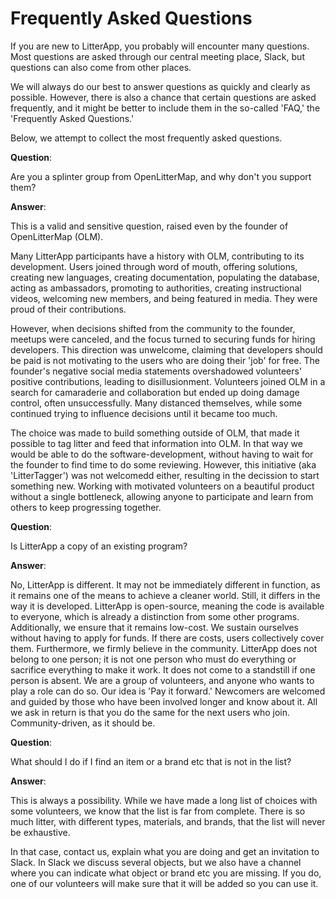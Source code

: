 # Frequently Asked Questions

If you are new to LitterApp, you probably will encounter many questions. Most questions are asked through our central meeting place, Slack, but questions can also come from other places.

We will always do our best to answer questions as quickly and clearly as possible. However, there is also a chance that certain questions are asked frequently, and it might be better to include them in the so-called 'FAQ,' the 'Frequently Asked Questions.'

Below, we attempt to collect the most frequently asked questions.

**Question**: 

Are you a splinter group from OpenLitterMap, and why don't you support them?

**Answer**:

This is a valid and sensitive question, raised even by the founder of OpenLitterMap (OLM).

Many LitterApp participants have a history with OLM, contributing to its development. Users joined through word of mouth, offering solutions, creating new languages, creating documentation, populating the database, acting as ambassadors, promoting to authorities, creating instructional videos, welcoming new members, and being featured in media. They were proud of their contributions.

However, when decisions shifted from the community to the founder, meetups were canceled, and the focus turned to securing funds for hiring developers. This direction was unwelcome, claiming that developers should be paid is not motivating to the users who are doing their 'job' for free. The founder's negative social media statements overshadowed volunteers' positive contributions, leading to disillusionment. Volunteers joined OLM in a search for camaraderie and collaboration but ended up doing damage control, often unsuccessfully. Many distanced themselves, while some continued trying to influence decisions until it became too much.

The choice was made to build something outside of OLM, that made it possible to tag litter and feed that information into OLM. In that way we would be able to do the software-development, without having to wait for the founder to find time to do some reviewing. However, this initiative (aka 'LitterTagger') was not welcomedd either, resulting in the decission to start something new. Working with motivated volunteers on a beautiful product without a single bottleneck, allowing anyone to participate and learn from others to keep progressing together.


**Question**: 

Is LitterApp a copy of an existing program?

**Answer**:

No, LitterApp is different. It may not be immediately different in function, as it remains one of the means to achieve a cleaner world. Still, it differs in the way it is developed. LitterApp is open-source, meaning the code is available to everyone, which is already a distinction from some other programs. Additionally, we ensure that it remains low-cost. We sustain ourselves without having to apply for funds. If there are costs, users collectively cover them. Furthermore, we firmly believe in the community. LitterApp does not belong to one person; it is not one person who must do everything or sacrifice everything to make it work. It does not come to a standstill if one person is absent. We are a group of volunteers, and anyone who wants to play a role can do so. Our idea is 'Pay it forward.' Newcomers are welcomed and guided by those who have been involved longer and know about it. All we ask in return is that you do the same for the next users who join. Community-driven, as it should be.

**Question**: 

What should I do if I find an item or a brand etc that is not in the list?

**Answer**:

This is always a possibility. While we have made a long list of choices with some volunteers, we know that the list is far from complete. There is so much litter, with different types, materials, and brands, that the list will never be exhaustive.

In that case, contact us, explain what you are doing and get an invitation to Slack. In Slack we discuss several objects, but we also have a channel where you can indicate what object or brand etc you are missing. If you do, one of our volunteers will make sure that it will be added so you can use it.
